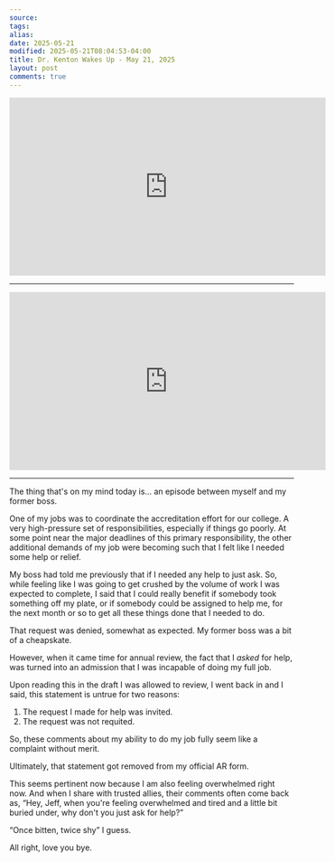 ```yaml
---
source: 
tags: 
alias: 
date: 2025-05-21
modified: 2025-05-21T08:04:53-04:00
title: Dr. Kenton Wakes Up - May 21, 2025
layout: post
comments: true
---
```


  

<iframe width="560" height="315" src="https://www.youtube.com/embed/3xXyqO398Vw" title="YouTube video player" frameborder="0" allow="accelerometer; autoplay; clipboard-write; encrypted-media; gyroscope; picture-in-picture; web-share" allowfullscreen></iframe>

---

<iframe width="560" height="315" src="https://www.youtube.com/embed/oz0EKpTn5gg?si=lFigPtXxUXCd2bBu" title="YouTube video player" frameborder="0" allow="accelerometer; autoplay; clipboard-write; encrypted-media; gyroscope; picture-in-picture; web-share" referrerpolicy="strict-origin-when-cross-origin" allowfullscreen></iframe>

---

The thing that's on my mind today is… an episode between myself and my former boss.

One of my jobs was to coordinate the accreditation effort for our college. A very high-pressure set of responsibilities, especially if things go poorly. At some point near the major deadlines of this primary responsibility, the other additional demands of my job were becoming such that I felt like I needed some help or relief.

My boss had told me previously that if I needed any help to just ask. So, while feeling like I was going to get crushed by the volume of work I was expected to complete, I said that I could really benefit if somebody took something off my plate, or if somebody could be assigned to help me, for the next month or so to get all these things done that I needed to do.

That request was denied, somewhat as expected. My former boss was a bit of a cheapskate.

However, when it came time for annual review, the fact that I _asked_ for help, was turned into an admission that I was incapable of doing my full job.

Upon reading this in the draft I was allowed to review, I went back in and I said, this statement is untrue for two reasons:

1. The request I made for help was invited.
2. The request was not requited.

So, these comments about my ability to do my job fully seem like a complaint without merit.

Ultimately, that statement got removed from my official AR form.

This seems pertinent now because I am also feeling overwhelmed right now. And when I share with trusted allies, their comments often come back as, “Hey, Jeff, when you're feeling overwhelmed and tired and a little bit buried under, why don't you just ask for help?”

“Once bitten, twice shy” I guess.

All right, love you bye.